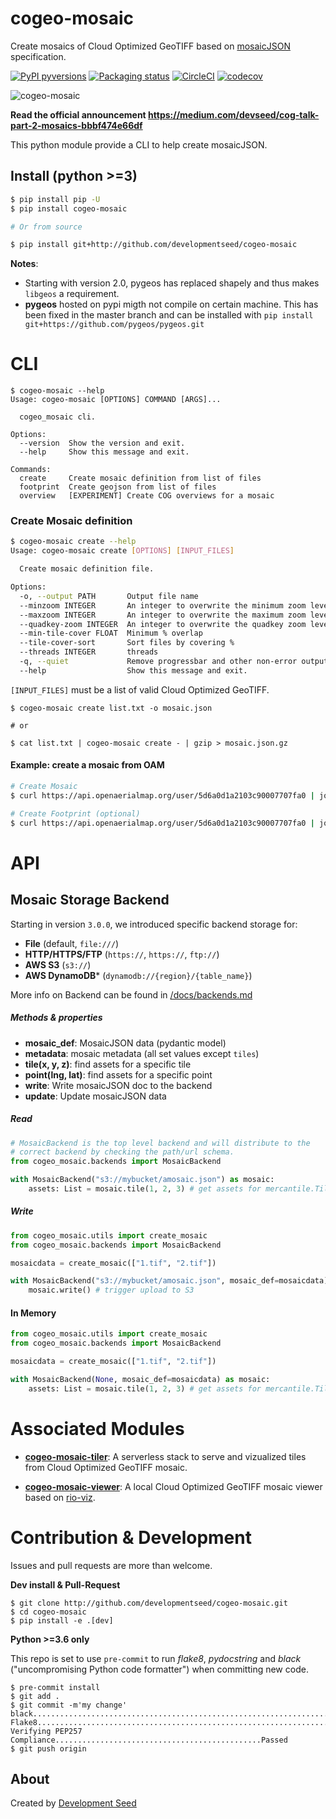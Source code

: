# cogeo-mosaic

Create mosaics of Cloud Optimized GeoTIFF based on [mosaicJSON](https://github.com/developmentseed/mosaicjson-spec) specification.

[![PyPI pyversions](https://img.shields.io/pypi/pyversions/cogeo-mosaic.svg)](https://pypi.python.org/pypi/ansicolortags/)
[![Packaging status](https://badge.fury.io/py/cogeo-mosaic.svg)](https://badge.fury.io/py/cogeo-mosaic)
[![CircleCI](https://circleci.com/gh/developmentseed/cogeo-mosaic.svg?style=svg)](https://circleci.com/gh/developmentseed/cogeo-mosaic)
[![codecov](https://codecov.io/gh/developmentseed/cogeo-mosaic/branch/master/graph/badge.svg)](https://codecov.io/gh/developmentseed/cogeo-mosaic)

![cogeo-mosaic](https://user-images.githubusercontent.com/10407788/73185274-c41dc900-40eb-11ea-8b67-f79c0682c3b0.jpg)

**Read the official announcement https://medium.com/devseed/cog-talk-part-2-mosaics-bbbf474e66df**

This python module provide a CLI to help create mosaicJSON.

## Install (python >=3)
```bash
$ pip install pip -U
$ pip install cogeo-mosaic

# Or from source

$ pip install git+http://github.com/developmentseed/cogeo-mosaic
```

**Notes**: 
- Starting with version 2.0, pygeos has replaced shapely and thus makes `libgeos` a requirement.
- **pygeos** hosted on pypi migth not compile on certain machine. This has been fixed in the master branch and can be installed with `pip install git+https://github.com/pygeos/pygeos.git`

# CLI
```
$ cogeo-mosaic --help
Usage: cogeo-mosaic [OPTIONS] COMMAND [ARGS]...

  cogeo_mosaic cli.

Options:
  --version  Show the version and exit.
  --help     Show this message and exit.

Commands:
  create     Create mosaic definition from list of files
  footprint  Create geojson from list of files
  overview   [EXPERIMENT] Create COG overviews for a mosaic
```

### Create Mosaic definition
```bash
$ cogeo-mosaic create --help
Usage: cogeo-mosaic create [OPTIONS] [INPUT_FILES]

  Create mosaic definition file.

Options:
  -o, --output PATH       Output file name
  --minzoom INTEGER       An integer to overwrite the minimum zoom level derived from the COGs.
  --maxzoom INTEGER       An integer to overwrite the maximum zoom level derived from the COGs.
  --quadkey-zoom INTEGER  An integer to overwrite the quadkey zoom level used for keys in the MosaicJSON.
  --min-tile-cover FLOAT  Minimum % overlap
  --tile-cover-sort       Sort files by covering %
  --threads INTEGER       threads
  -q, --quiet             Remove progressbar and other non-error output.
  --help                  Show this message and exit.
 ```

`[INPUT_FILES]` must be a list of valid Cloud Optimized GeoTIFF.

```
$ cogeo-mosaic create list.txt -o mosaic.json

# or 

$ cat list.txt | cogeo-mosaic create - | gzip > mosaic.json.gz
```

#### Example: create a mosaic from OAM

```bash 
# Create Mosaic
$ curl https://api.openaerialmap.org/user/5d6a0d1a2103c90007707fa0 | jq -r '.results.images[] | .uuid' | cogeo-mosaic create - | gzip >  5d6a0d1a2103c90007707fa0.json.gz

# Create Footprint (optional)
$ curl https://api.openaerialmap.org/user/5d6a0d1a2103c90007707fa0 | jq -r '.results.images[] | .uuid' | cogeo-mosaic footprint | gist -p -f test.geojson
```

# API 
## Mosaic Storage Backend

Starting in version `3.0.0`, we introduced specific backend storage for:
- **File** (default, `file:///`)
- **HTTP/HTTPS/FTP** (`https://`, `https://`, `ftp://`)
- **AWS S3** (`s3://`)
- **AWS DynamoDB*** (`dynamodb://{region}/{table_name}`)

More info on Backend can be found in [/docs/backends.md](/docs/backends.md)

##### Methods & properties
- **mosaic_def**: MosaicJSON data (pydantic model)
- **metadata**: mosaic metadata (all set values except `tiles`)
- **tile(x, y, z)**: find assets for a specific tile
- **point(lng, lat)**: find assets for a specific point
- **write**: Write mosaicJSON doc to the backend
- **update**: Update mosaicJSON data

##### Read
```python
# MosaicBackend is the top level backend and will distribute to the
# correct backend by checking the path/url schema.
from cogeo_mosaic.backends import MosaicBackend

with MosaicBackend("s3://mybucket/amosaic.json") as mosaic:
    assets: List = mosaic.tile(1, 2, 3) # get assets for mercantile.Tile(1, 2, 3)
```

##### Write
```python
from cogeo_mosaic.utils import create_mosaic
from cogeo_mosaic.backends import MosaicBackend

mosaicdata = create_mosaic(["1.tif", "2.tif"])

with MosaicBackend("s3://mybucket/amosaic.json", mosaic_def=mosaicdata) as mosaic:
    mosaic.write() # trigger upload to S3
```

#### In Memory
```python
from cogeo_mosaic.utils import create_mosaic
from cogeo_mosaic.backends import MosaicBackend

mosaicdata = create_mosaic(["1.tif", "2.tif"])

with MosaicBackend(None, mosaic_def=mosaicdata) as mosaic:
    assets: List = mosaic.tile(1, 2, 3) # get assets for mercantile.Tile(1, 2, 3)
```

# Associated Modules
- [**cogeo-mosaic-tiler**](http://github.com/developmentseed/cogeo-mosaic-tiler): A serverless stack to serve and vizualized tiles from Cloud Optimized GeoTIFF mosaic.

- [**cogeo-mosaic-viewer**](http://github.com/developmentseed/cogeo-mosaic-viewer): A local Cloud Optimized GeoTIFF mosaic viewer based on [rio-viz](http://github.com/developmentseed/rio-viz).

# Contribution & Development

Issues and pull requests are more than welcome.

**Dev install & Pull-Request**

```
$ git clone http://github.com/developmentseed/cogeo-mosaic.git
$ cd cogeo-mosaic
$ pip install -e .[dev]
```


**Python >=3.6 only**

This repo is set to use `pre-commit` to run *flake8*, *pydocstring* and *black* ("uncompromising Python code formatter") when committing new code.

```
$ pre-commit install
$ git add .
$ git commit -m'my change'
black....................................................................Passed
Flake8...................................................................Passed
Verifying PEP257 Compliance..............................................Passed
$ git push origin
```

## About
Created by [Development Seed](<http://developmentseed.org>)

